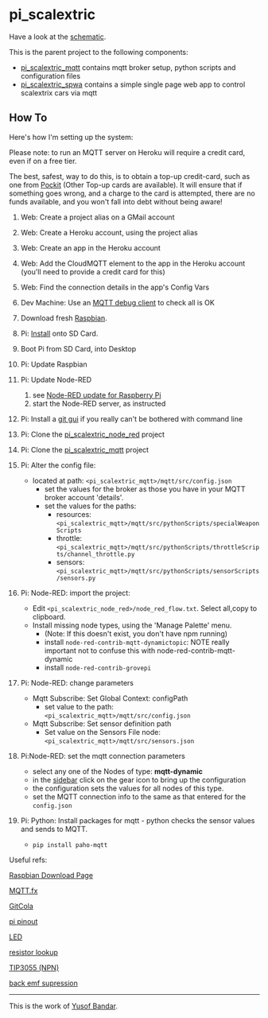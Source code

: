 # pi_scalextric

Have a look at the [schematic](https://aliceliveprojects.github.io/pi_scalextric/).

This is the parent project to the following components:

* [pi_scalextric_mqtt](https://github.com/aliceliveprojects/pi_scalextric_mqtt) contains mqtt broker setup, python scripts and configuration files
* [pi_scalextric_spwa](https://github.com/aliceliveprojects/pi_scalextric_spwa) contains a simple single page web app to control scalextrix cars via mqtt



## How To

Here's how I'm setting up the system:

Please note: to run an MQTT server on Heroku will require a credit card, even if on a free tier. 

The best, safest, way to do this, is to obtain a top-up credit-card, such as one from [Pockit](https://www.pockit.com/) (Other Top-up cards are available). It will ensure that if something goes wrong, and a charge to the card is attempted, there are no funds available, and you won't fall into debt without being aware!

1. Web: Create a project alias on a GMail account

1. Web: Create a Heroku account, using the project alias

1. Web: Create an app in the Heroku account

1. Web: Add the CloudMQTT element to the app in the Heroku account (you'll need to provide a credit card for this)

1. Web: Find the connection details in the app's Config Vars

1. Dev Machine: Use an [MQTT debug client](http://www.mqttfx.org/) to check all is OK

1. Download fresh [Raspbian](https://www.raspberrypi.org/downloads/raspbian/).

1. Pi: [Install](https://www.raspberrypi.org/documentation/installation/installing-images/README.md) onto SD Card.

1. Boot Pi from SD Card, into Desktop

1. Pi: Update Raspbian

1. Pi: Update Node-RED
   1. see [Node-RED update for Raspberry Pi](https://nodered.org/docs/hardware/raspberrypi)
   1. start the Node-RED server, as instructed

1. Pi: Install a [git gui](https://git-cola.github.io/downloads.html) if you really can't be bothered with command line

1. Pi: Clone the [pi_scalextric_node_red](https://github.com/aliceliveprojects/pi_scalextric_node_red) project

1. Pi: Clone the [pi_scalextric_mqtt](https://github.com/aliceliveprojects/pi_scalextric_mqtt) project

1. Pi: Alter the config file:
   * located at path: `<pi_scalextric_mqtt>/mqtt/src/config.json`
      * set the values for the broker as those you have in your MQTT broker account 'details'.
      * set the values for the paths:
         * resources: `<pi_scalextric_mqtt>/mqtt/src/pythonScripts/specialWeaponScripts`
         * throttle: `<pi_scalextric_mqtt>/mqtt/src/pythonScripts/throttleScripts/channel_throttle.py`
         * sensors: `<pi_scalextric_mqtt>/mqtt/src/pythonScripts/sensorScripts/sensors.py`


1. Pi: Node-RED: import the project:
   * Edit `<pi_scalextric_node_red>/node_red_flow.txt`. Select all,copy to clipboard.
   * Install missing node types, using the 'Manage Palette' menu.
      * (Note: If this doesn't exist, you don't have npm running)
      * install `node-red-contrib-mqtt-dynamictopic`: NOTE really important not to confuse this with node-red-contrib-mqtt-dynamic
      * install `node-red-contrib-grovepi`
1. Pi: Node-RED: change parameters
   *  Mqtt Subscribe: Set Global Context: configPath
      * set value to the path: `<pi_scalextric_mqtt>/mqtt/src/config.json`
   *  Mqtt Subscribe: Set sensor definition path
      * Set value on the Sensors File node: `<pi_scalextric_mqtt>/mqtt/src/sensors.json`
1. Pi:Node-RED: set the mqtt connection parameters
   * select any one of the Nodes of type: **mqtt-dynamic**
   * in the [sidebar](https://nodered.org/docs/user-guide/editor/) click on the gear icon to bring up the configuration
   * the configuration sets the values for all nodes of this type.
   * set the MQTT connection info to the same as that entered for the `config.json`
1. Pi: Python: Install packages for mqtt - python checks the sensor values and sends to MQTT.
   * `pip install paho-mqtt`
   




Useful refs:

[Raspbian Download Page](https://www.raspberrypi.org/downloads/raspbian/)

[MQTT.fx](http://www.mqttfx.org/)

[GitCola](https://git-cola.github.io/downloads.html)

[pi pinout](https://pinout.xyz/)

[LED](https://www.electronics2000.co.uk/pin-out/led.php)

[resistor lookup](https://www.digikey.co.uk/en/resources/conversion-calculators/conversion-calculator-resistor-color-code-4-band)

[TIP3055 (NPN)](https://github.com/aliceliveprojects/pi_scalextric/blob/master/documentation/resources/TIP3055-D.PDF)

[back emf supression](https://progeny.co.uk/back-emf-suppression/)



---

This is the work of [Yusof Bandar](https://github.com/YusofBandar).
